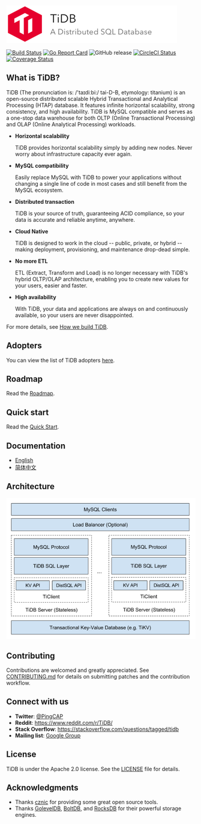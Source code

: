 ![](docs/logo_with_text.png)

[![Build Status](https://travis-ci.org/pingcap/tidb.svg?branch=master)](https://travis-ci.org/pingcap/tidb)
[![Go Report Card](https://goreportcard.com/badge/github.com/pingcap/tidb)](https://goreportcard.com/report/github.com/pingcap/tidb)
![GitHub release](https://img.shields.io/github/release/pingcap/tidb.svg)
[![CircleCI Status](https://circleci.com/gh/pingcap/tidb.svg?style=shield)](https://circleci.com/gh/pingcap/tidb)
[![Coverage Status](https://coveralls.io/repos/github/pingcap/tidb/badge.svg?branch=master)](https://coveralls.io/github/pingcap/tidb?branch=master)

## What is TiDB?

TiDB (The pronunciation is: /'taɪdiːbi:/ tai-D-B, etymology: titanium) is an open-source distributed scalable Hybrid Transactional and Analytical Processing (HTAP) database. It features infinite horizontal scalability, strong consistency, and high availability. TiDB is MySQL compatible and serves as a one-stop data warehouse for both OLTP (Online Transactional Processing) and OLAP (Online Analytical Processing) workloads.

- __Horizontal scalability__

    TiDB provides horizontal scalability simply by adding new nodes. Never worry about infrastructure capacity ever again.

- __MySQL compatibility__

    Easily replace MySQL with TiDB to power your applications without changing a single line of code in most cases and still benefit from the MySQL ecosystem.

- __Distributed transaction__

    TiDB is your source of truth, guaranteeing ACID compliance, so your data is accurate and reliable anytime, anywhere.

- __Cloud Native__

    TiDB is designed to work in the cloud -- public, private, or hybrid -- making deployment, provisioning, and maintenance drop-dead simple.

- __No more ETL__

    ETL (Extract, Transform and Load) is no longer necessary with TiDB's hybrid OLTP/OLAP architecture, enabling you to create new values for your users, easier and faster.

- __High availability__

    With TiDB, your data and applications are always on and continuously available, so your users are never disappointed.

For more details, see [How we build TiDB](https://pingcap.github.io/blog/2016/10/17/how-we-build-tidb/).

## Adopters

You can view the list of TiDB adopters [here](https://github.com/pingcap/docs/blob/master/adopters.md).

## Roadmap

Read the [Roadmap](https://github.com/pingcap/docs/blob/master/ROADMAP.md).

## Quick start

Read the [Quick Start](https://pingcap.com/doc-QUICKSTART).

## Documentation

+ [English](https://pingcap.com/docs)
+ [简体中文](https://pingcap.com/docs-cn)

## Architecture

![architecture](./docs/architecture.png)

## Contributing
Contributions are welcomed and greatly appreciated. See [CONTRIBUTING.md](CONTRIBUTING.md)
for details on submitting patches and the contribution workflow.

## Connect with us

- **Twitter**: [@PingCAP](https://twitter.com/PingCAP)
- **Reddit**: https://www.reddit.com/r/TiDB/
- **Stack Overflow**: https://stackoverflow.com/questions/tagged/tidb
- **Mailing list**: [Google Group](https://groups.google.com/forum/#!forum/tidb-user)

## License
TiDB is under the Apache 2.0 license. See the [LICENSE](./LICENSE) file for details.

## Acknowledgments
- Thanks [cznic](https://github.com/cznic) for providing some great open source tools.
- Thanks [GolevelDB](https://github.com/syndtr/goleveldb), [BoltDB](https://github.com/boltdb/bolt), and [RocksDB](https://github.com/facebook/rocksdb) for their powerful storage engines.

